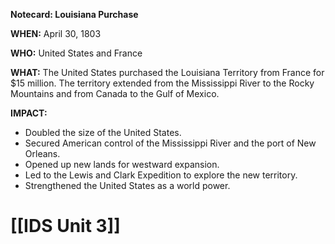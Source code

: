 **Notecard: Louisiana Purchase**

**WHEN:** April 30, 1803

**WHO:** United States and France

**WHAT:** The United States purchased the Louisiana Territory from France for $15 million. The territory extended from the Mississippi River to the Rocky Mountains and from Canada to the Gulf of Mexico.

**IMPACT:**

* Doubled the size of the United States.
* Secured American control of the Mississippi River and the port of New Orleans.
* Opened up new lands for westward expansion.
* Led to the Lewis and Clark Expedition to explore the new territory.
* Strengthened the United States as a world power.
# [[IDS Unit 3]]